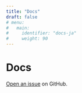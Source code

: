 ```yaml
---
title: "Docs"
draft: false
# menu:
#   main:
#     identifier: "docs-ja"
#     weight: 90
---
```


# Docs

[Open an issue](https://github.com/filipecarneiro/hugo-bootstrap-theme/issues/new) on GitHub.

